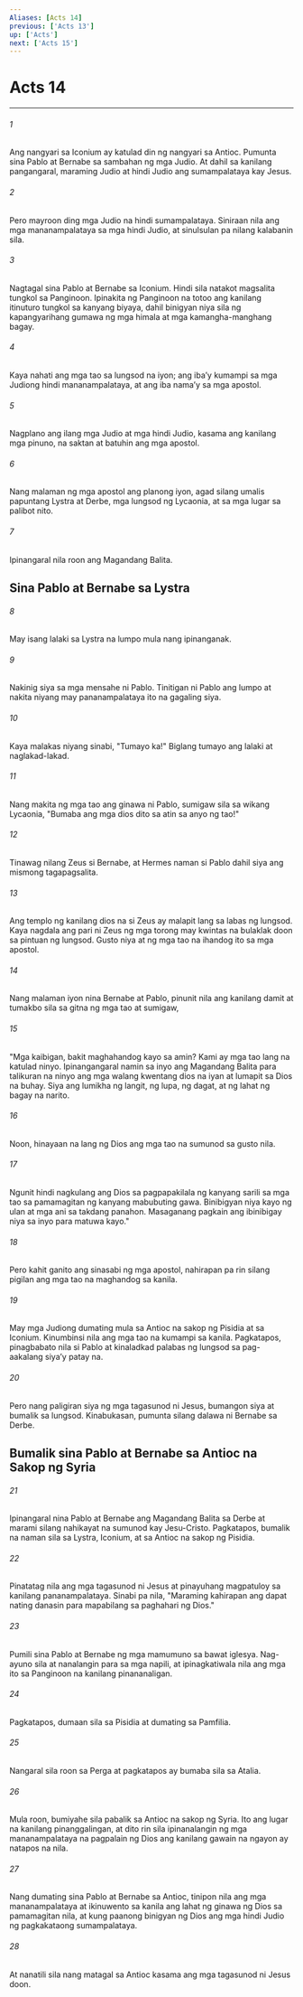 ```yaml
---
Aliases: [Acts 14]
previous: ['Acts 13']
up: ['Acts']
next: ['Acts 15']
---
```

# Acts 14

***

###### 1
Ang nangyari sa Iconium ay katulad din ng nangyari sa Antioc. Pumunta sina Pablo at Bernabe sa sambahan ng mga Judio. At dahil sa kanilang pangangaral, maraming Judio at hindi Judio ang sumampalataya kay Jesus. 

###### 2
Pero mayroon ding mga Judio na hindi sumampalataya. Siniraan nila ang mga mananampalataya sa mga hindi Judio, at sinulsulan pa nilang kalabanin sila. 

###### 3
Nagtagal sina Pablo at Bernabe sa Iconium. Hindi sila natakot magsalita tungkol sa Panginoon. Ipinakita ng Panginoon na totoo ang kanilang itinuturo tungkol sa kanyang biyaya, dahil binigyan niya sila ng kapangyarihang gumawa ng mga himala at mga kamangha-manghang bagay. 

###### 4
Kaya nahati ang mga tao sa lungsod na iyon; ang ibaʼy kumampi sa mga Judiong hindi mananampalataya, at ang iba namaʼy sa mga apostol. 

###### 5
Nagplano ang ilang mga Judio at mga hindi Judio, kasama ang kanilang mga pinuno, na saktan at batuhin ang mga apostol. 

###### 6
Nang malaman ng mga apostol ang planong iyon, agad silang umalis papuntang Lystra at Derbe, mga lungsod ng Lycaonia, at sa mga lugar sa palibot nito. 

###### 7
Ipinangaral nila roon ang Magandang Balita.

## Sina Pablo at Bernabe sa Lystra 

###### 8
May isang lalaki sa Lystra na lumpo mula nang ipinanganak. 

###### 9
Nakinig siya sa mga mensahe ni Pablo. Tinitigan ni Pablo ang lumpo at nakita niyang may pananampalataya ito na gagaling siya. 

###### 10
Kaya malakas niyang sinabi, "Tumayo ka!" Biglang tumayo ang lalaki at naglakad-lakad. 

###### 11
Nang makita ng mga tao ang ginawa ni Pablo, sumigaw sila sa wikang Lycaonia, "Bumaba ang mga dios dito sa atin sa anyo ng tao!" 

###### 12
Tinawag nilang Zeus si Bernabe, at Hermes naman si Pablo dahil siya ang mismong tagapagsalita. 

###### 13
Ang templo ng kanilang dios na si Zeus ay malapit lang sa labas ng lungsod. Kaya nagdala ang pari ni Zeus ng mga torong may kwintas na bulaklak doon sa pintuan ng lungsod. Gusto niya at ng mga tao na ihandog ito sa mga apostol. 

###### 14
Nang malaman iyon nina Bernabe at Pablo, pinunit nila ang kanilang damit at tumakbo sila sa gitna ng mga tao at sumigaw, 

###### 15
"Mga kaibigan, bakit maghahandog kayo sa amin? Kami ay mga tao lang na katulad ninyo. Ipinangangaral namin sa inyo ang Magandang Balita para talikuran na ninyo ang mga walang kwentang dios na iyan at lumapit sa Dios na buhay. Siya ang lumikha ng langit, ng lupa, ng dagat, at ng lahat ng bagay na narito. 

###### 16
Noon, hinayaan na lang ng Dios ang mga tao na sumunod sa gusto nila. 

###### 17
Ngunit hindi nagkulang ang Dios sa pagpapakilala ng kanyang sarili sa mga tao sa pamamagitan ng kanyang mabubuting gawa. Binibigyan niya kayo ng ulan at mga ani sa takdang panahon. Masaganang pagkain ang ibinibigay niya sa inyo para matuwa kayo." 

###### 18
Pero kahit ganito ang sinasabi ng mga apostol, nahirapan pa rin silang pigilan ang mga tao na maghandog sa kanila. 

###### 19
May mga Judiong dumating mula sa Antioc na sakop ng Pisidia at sa Iconium. Kinumbinsi nila ang mga tao na kumampi sa kanila. Pagkatapos, pinagbabato nila si Pablo at kinaladkad palabas ng lungsod sa pag-aakalang siyaʼy patay na. 

###### 20
Pero nang paligiran siya ng mga tagasunod ni Jesus, bumangon siya at bumalik sa lungsod. Kinabukasan, pumunta silang dalawa ni Bernabe sa Derbe.

## Bumalik sina Pablo at Bernabe sa Antioc na Sakop ng Syria 

###### 21
Ipinangaral nina Pablo at Bernabe ang Magandang Balita sa Derbe at marami silang nahikayat na sumunod kay Jesu-Cristo. Pagkatapos, bumalik na naman sila sa Lystra, Iconium, at sa Antioc na sakop ng Pisidia. 

###### 22
Pinatatag nila ang mga tagasunod ni Jesus at pinayuhang magpatuloy sa kanilang pananampalataya. Sinabi pa nila, "Maraming kahirapan ang dapat nating danasin para mapabilang sa paghahari ng Dios." 

###### 23
Pumili sina Pablo at Bernabe ng mga mamumuno sa bawat iglesya. Nag-ayuno sila at nanalangin para sa mga napili, at ipinagkatiwala nila ang mga ito sa Panginoon na kanilang pinananaligan. 

###### 24
Pagkatapos, dumaan sila sa Pisidia at dumating sa Pamfilia. 

###### 25
Nangaral sila roon sa Perga at pagkatapos ay bumaba sila sa Atalia. 

###### 26
Mula roon, bumiyahe sila pabalik sa Antioc na sakop ng Syria. Ito ang lugar na kanilang pinanggalingan, at dito rin sila ipinanalangin ng mga mananampalataya na pagpalain ng Dios ang kanilang gawain na ngayon ay natapos na nila. 

###### 27
Nang dumating sina Pablo at Bernabe sa Antioc, tinipon nila ang mga mananampalataya at ikinuwento sa kanila ang lahat ng ginawa ng Dios sa pamamagitan nila, at kung paanong binigyan ng Dios ang mga hindi Judio ng pagkakataong sumampalataya. 

###### 28
At nanatili sila nang matagal sa Antioc kasama ang mga tagasunod ni Jesus doon.
